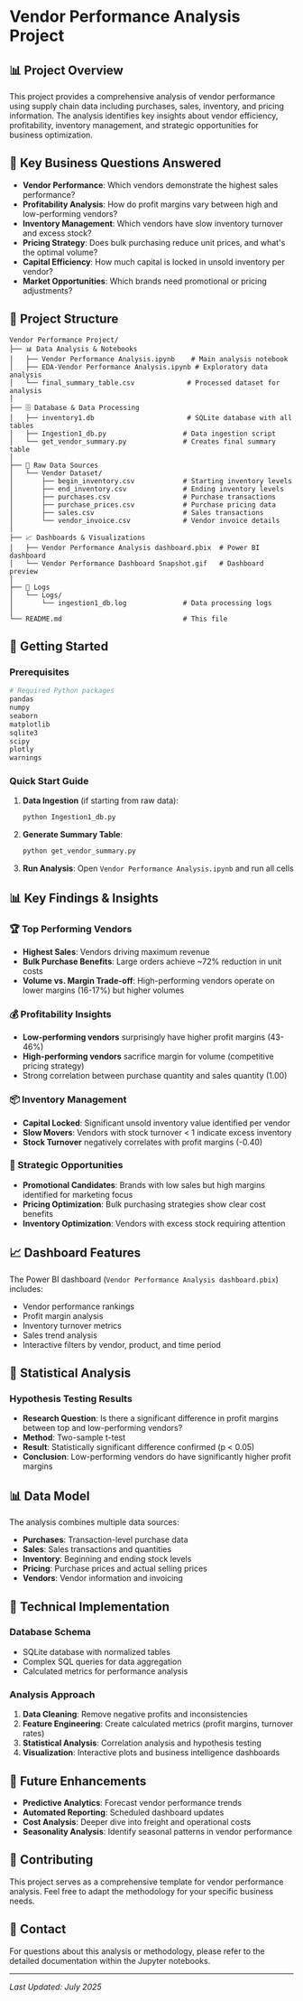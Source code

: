 # Vendor Performance Analysis Project

## 📊 Project Overview

This project provides a comprehensive analysis of vendor performance using supply chain data including purchases, sales, inventory, and pricing information. The analysis identifies key insights about vendor efficiency, profitability, inventory management, and strategic opportunities for business optimization.

## 🎯 Key Business Questions Answered

- **Vendor Performance**: Which vendors demonstrate the highest sales performance?
- **Profitability Analysis**: How do profit margins vary between high and low-performing vendors?
- **Inventory Management**: Which vendors have slow inventory turnover and excess stock?
- **Pricing Strategy**: Does bulk purchasing reduce unit prices, and what's the optimal volume?
- **Capital Efficiency**: How much capital is locked in unsold inventory per vendor?
- **Market Opportunities**: Which brands need promotional or pricing adjustments?

## 📁 Project Structure

```
Vendor Performance Project/
├── 📊 Data Analysis & Notebooks
│   ├── Vendor Performance Analysis.ipynb    # Main analysis notebook
│   ├── EDA-Vendor Performance Analysis.ipynb # Exploratory data analysis
│   └── final_summary_table.csv             # Processed dataset for analysis
│
├── 🗄️ Database & Data Processing
│   ├── inventory1.db                       # SQLite database with all tables
│   ├── Ingestion1_db.py                   # Data ingestion script
│   └── get_vendor_summary.py              # Creates final summary table
│
├── 📂 Raw Data Sources
│   └── Vendor Dataset/
│       ├── begin_inventory.csv            # Starting inventory levels
│       ├── end_inventory.csv              # Ending inventory levels
│       ├── purchases.csv                  # Purchase transactions
│       ├── purchase_prices.csv            # Purchase pricing data
│       ├── sales.csv                      # Sales transactions
│       └── vendor_invoice.csv             # Vendor invoice details
│
├── 📈 Dashboards & Visualizations
│   ├── Vendor Performance Analysis dashboard.pbix  # Power BI dashboard
│   └── Vendor Performance Dashboard Snapshot.gif   # Dashboard preview
│
├── 📝 Logs
│   └── Logs/
│       └── ingestion1_db.log              # Data processing logs
│
└── README.md                              # This file
```

## 🚀 Getting Started

### Prerequisites
```python
# Required Python packages
pandas
numpy
seaborn
matplotlib
sqlite3
scipy
plotly
warnings
```

### Quick Start Guide

1. **Data Ingestion** (if starting from raw data):
   ```python
   python Ingestion1_db.py
   ```

2. **Generate Summary Table**:
   ```python
   python get_vendor_summary.py
   ```

3. **Run Analysis**:
   Open `Vendor Performance Analysis.ipynb` and run all cells

## 📊 Key Findings & Insights

### 🏆 Top Performing Vendors
- **Highest Sales**: Vendors driving maximum revenue
- **Bulk Purchase Benefits**: Large orders achieve ~72% reduction in unit costs
- **Volume vs. Margin Trade-off**: High-performing vendors operate on lower margins (16-17%) but higher volumes

### 💰 Profitability Insights
- **Low-performing vendors** surprisingly have higher profit margins (43-46%)
- **High-performing vendors** sacrifice margin for volume (competitive pricing strategy)
- Strong correlation between purchase quantity and sales quantity (1.00)

### 📦 Inventory Management
- **Capital Locked**: Significant unsold inventory value identified per vendor
- **Slow Movers**: Vendors with stock turnover < 1 indicate excess inventory
- **Stock Turnover** negatively correlates with profit margins (-0.40)

### 🎯 Strategic Opportunities
- **Promotional Candidates**: Brands with low sales but high margins identified for marketing focus
- **Pricing Optimization**: Bulk purchasing strategies show clear cost benefits
- **Inventory Optimization**: Vendors with excess stock requiring attention

## 📈 Dashboard Features

The Power BI dashboard (`Vendor Performance Analysis dashboard.pbix`) includes:
- Vendor performance rankings
- Profit margin analysis
- Inventory turnover metrics
- Sales trend analysis
- Interactive filters by vendor, product, and time period

## 🔬 Statistical Analysis

### Hypothesis Testing Results
- **Research Question**: Is there a significant difference in profit margins between top and low-performing vendors?
- **Method**: Two-sample t-test
- **Result**: Statistically significant difference confirmed (p < 0.05)
- **Conclusion**: Low-performing vendors do have significantly higher profit margins

## 📊 Data Model

The analysis combines multiple data sources:
- **Purchases**: Transaction-level purchase data
- **Sales**: Sales transactions and quantities
- **Inventory**: Beginning and ending stock levels
- **Pricing**: Purchase prices and actual selling prices
- **Vendors**: Vendor information and invoicing

## 🔧 Technical Implementation

### Database Schema
- SQLite database with normalized tables
- Complex SQL queries for data aggregation
- Calculated metrics for performance analysis

### Analysis Approach
1. **Data Cleaning**: Remove negative profits and inconsistencies
2. **Feature Engineering**: Create calculated metrics (profit margins, turnover rates)
3. **Statistical Analysis**: Correlation analysis and hypothesis testing
4. **Visualization**: Interactive plots and business intelligence dashboards

## 📝 Future Enhancements

- **Predictive Analytics**: Forecast vendor performance trends
- **Automated Reporting**: Scheduled dashboard updates
- **Cost Analysis**: Deeper dive into freight and operational costs
- **Seasonality Analysis**: Identify seasonal patterns in vendor performance

## 🤝 Contributing

This project serves as a comprehensive template for vendor performance analysis. Feel free to adapt the methodology for your specific business needs.

## 📧 Contact

For questions about this analysis or methodology, please refer to the detailed documentation within the Jupyter notebooks.

---

*Last Updated: July 2025*
